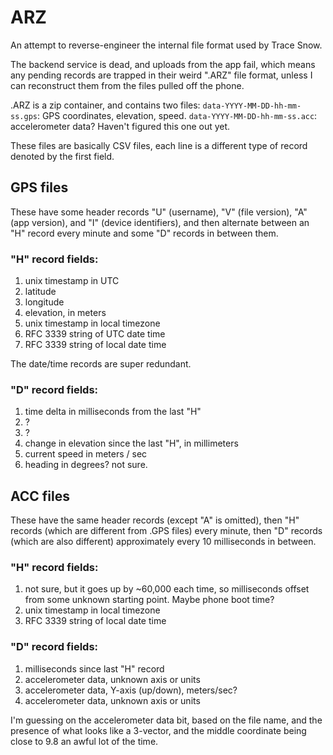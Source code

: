 # ARZ

An attempt to reverse-engineer the internal file format used by Trace Snow.

The backend service is dead, and uploads from the app fail, which means any pending records are
trapped in their weird ".ARZ" file format, unless I can reconstruct them from the files pulled off
the phone.

.ARZ is a zip container, and contains two files:
    `data-YYYY-MM-DD-hh-mm-ss.gps`: GPS coordinates, elevation, speed.
    `data-YYYY-MM-DD-hh-mm-ss.acc`: accelerometer data? Haven't figured this one out yet.

These files are basically CSV files, each line is a different type of record denoted by the first
field.

## GPS files
These have some header records "U" (username), "V" (file version), "A" (app version), and "I"
(device identifiers), and then alternate between an "H" record every minute and some "D" records in
between them.

### "H" record fields:
1. unix timestamp in UTC
2. latitude
3. longitude
4. elevation, in meters
5. unix timestamp in local timezone
6. RFC 3339 string of UTC date time
7. RFC 3339 string of local date time

The date/time records are super redundant.

### "D" record fields:
1. time delta in milliseconds from the last "H"
2. ?
3. ?
4. change in elevation since the last "H", in millimeters
5. current speed in meters / sec
6. heading in degrees? not sure.

## ACC files
These have the same header records (except "A" is omitted), then "H" records (which are
different from .GPS files) every minute, then "D" records (which are also different) approximately
every 10 milliseconds in between.

### "H" record fields:
1. not sure, but it goes up by ~60,000 each time, so milliseconds offset from some unknown
   starting point. Maybe phone boot time?
2. unix timestamp in local timezone
3. RFC 3339 string of local date time

### "D" record fields:
1. milliseconds since last "H" record
2. accelerometer data, unknown axis or units
3. accelerometer data, Y-axis (up/down), meters/sec?
4. accelerometer data, unknown axis or units

I'm guessing on the accelerometer data bit, based on the file name, and the presence of what looks
like a 3-vector, and the middle coordinate being close to 9.8 an awful lot of the time.
